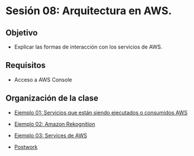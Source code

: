 
# Sesión 08: Arquitectura en AWS.

## Objetivo

- Explicar las formas de interacción con los servicios de AWS.

## Requisitos

- Acceso a AWS Console

## Organización de la clase

- [Ejemplo 01: Servicios que están siendo ejecutados o consumidos AWS](https://github.com/beduExpert/AWS-Cloud-Foundations2020/tree/main/Sesión%2008/Ejemplo%2001)

- [Ejemplo  02: Amazon Rekognition](https://github.com/beduExpert/AWS-Cloud-Foundations2020/tree/main/Sesión%2008/Ejemplo%2002)

- [Ejemplo  03: Services de AWS](https://github.com/beduExpert/AWS-Cloud-Foundations2020/tree/main/Sesión%2008/Ejemplo%2003)

- [Postwork](https://github.com/beduExpert/AWS-Cloud-Foundations2020/blob/main/Sesión%2008/Postwork.md)


